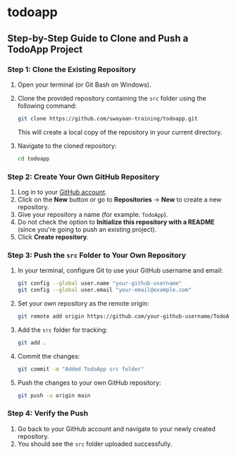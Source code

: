 # todoapp

## Step-by-Step Guide to Clone and Push a TodoApp Project

### Step 1: Clone the Existing Repository

1. Open your terminal (or Git Bash on Windows).
2. Clone the provided repository containing the `src` folder using the following command:

   ```bash 
   git clone https://github.com/swayaan-training/todoapp.git
   ```

   This will create a local copy of the repository in your current directory.

3. Navigate to the cloned repository:

   ```bash
   cd todoapp
   ```

### Step 2: Create Your Own GitHub Repository

1. Log in to your [GitHub account](https://github.com/).
2. Click on the **New** button or go to **Repositories** → **New** to create a new repository.
3. Give your repository a name (for example: `TodoApp`).
4. Do not check the option to **Initialize this repository with a README** (since you're going to push an existing project).
5. Click **Create repository**.

### Step 3: Push the `src` Folder to Your Own Repository

1. In your terminal, configure Git to use your GitHub username and email:

   ```bash
   git config --global user.name "your-github-username"
   git config --global user.email "your-email@example.com"
   ```

2. Set your own repository as the remote origin:

   ```bash
   git remote add origin https://github.com/your-github-username/TodoApp.git
   ```

3. Add the `src` folder for tracking:

   ```bash
   git add .
   ```

4. Commit the changes:

   ```bash
   git commit -m "Added TodoApp src folder"
   ```

5. Push the changes to your own GitHub repository:

   ```bash
   git push -u origin main
   ```

### Step 4: Verify the Push

1. Go back to your GitHub account and navigate to your newly created repository.
2. You should see the `src` folder uploaded successfully.
